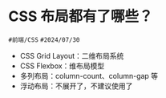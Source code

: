 
# CSS 布局都有了哪些？


`#前端/CSS`  `#2024/07/30` 

- CSS Grid Layout：二维布局系统
- CSS Flexbox：维布局模型
- 多列布局：column-count、column-gap 等
- 浮动布局：不展开了，不建议使用了
